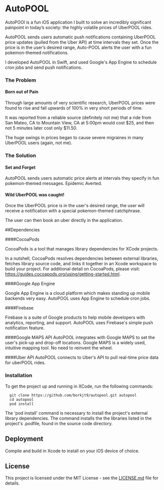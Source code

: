 # AutoPOOL
AutoPOOl is a fun iOS application I built to solve an incredibly significant painpoint in today’s society: the highly volatile prices of UberPOOL rides.

AutoPOOL sends users automatic push notifications containing UberPOOL price updates (pulled from the Uber API) at time intervals they set. Once the price is in the user’s desired range, Auto-POOL alerts the user with a fun pokemon-themed notifications.

I developed AutoPOOL in Swift, and used Google's App Engine to schedule cron jobs and send push notifications.

### The Problem

#### Born out of Pain

Through large amounts of very scientific research, UberPOOL prices were found to rise and fall upwards of 100% in very short periods of time.

It was reported from a reliable source (definitely not me) that a ride from San Mateo, CA to Mountain View, CA at 5:00pm would cost $25, and then not 5 minutes later cost only $11.50.

The huge swings in prices began to cause severe migraines in many UberPOOL users (again, not me).

### The Solution

#### Set and Forget
AutoPOOL sends users automatic price alerts at intervals they specify in fun pokemon-themed messages. Epidemic Averted.

#### Wild UberPOOL was caught!
Once the UberPOOL price is in the user's desired range, the user will receive a notification with a special pokemon-themed catchphrase.

The user can then book an uber directly in the application.

##Dependencies

####CocoaPods

CocoaPods is a tool that manages library dependencies for XCode projects.

In a nutshell, CocoaPods resolves dependencies between external libraries, fetches library source code, and links it together in an Xcode workspace to build your project. For additional detail on CocoaPods, please visit: https://guides.cocoapods.org/using/getting-started.html.

####Google App Engine

Google App Engine is a cloud platform which makes standing up mobile backends very easy. AutoPOOL uses App Engine to schedule cron jobs.

####Firebase

Firebase is a suite of Google products to help mobile developers with analytics, reporting, and support. AutoPOOL uses Firebase's simple push notification feature.

####Google MAPS API
AutoPOOL integrates with Google MAPS  to set the user's pick-up and drop-off locations. Google MAPS is a widely used, intuitive mapping tool. No need to reinvent the wheel.

####Uber API
AutoPOOL connects to Uber's API to pull real-time price data for uberPOOL rides.

### Installation

To get the project up and running in XCode, run the following commands:

```
  git clone https://github.com/borkjt9/autopool.git autopool
  cd autopool
  pod install
```

The 'pod install' command is necessary to install the project's external library dependencies. The command installs the the libraries listed in the project's .podfile, found in the source code directory.

## Deployment

Compile and build in Xcode to install on your iOS device of choice.

## License

This project is licensed under the MIT License - see the [LICENSE.md](LICENSE.md) file for details.
